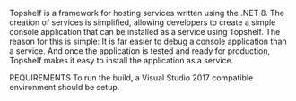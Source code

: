 Topshelf is a framework for hosting services written using the .NET 8. The creation of services is simplified, allowing developers to create a simple console application that can be installed as a service using Topshelf. The reason for this is simple: It is far easier to debug a console application than a service. And once the application is tested and ready for production, Topshelf makes it easy to install the application as a service.

REQUIREMENTS
To run the build, a Visual Studio 2017 compatible environment should be setup.
